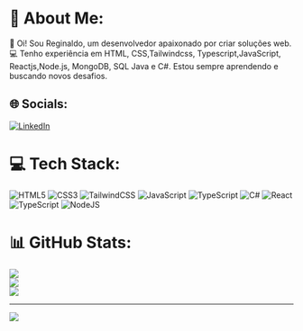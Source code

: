 # 💫 About Me:
👋 Oi! Sou Reginaldo, um desenvolvedor apaixonado por criar soluções web.<br>💻 Tenho experiência em HTML, CSS,Tailwindcss,  Typescript,JavaScript, Reactjs,Node.js, MongoDB, SQL Java e C#. Estou sempre aprendendo e buscando novos desafios.


## 🌐 Socials:
[![LinkedIn](https://img.shields.io/badge/LinkedIn-%230077B5.svg?logo=linkedin&logoColor=white)](https://linkedin.com/in/https://www.linkedin.com/in/reginaldo-alzira-mubane-419436150/) 

# 💻 Tech Stack:
![HTML5](https://img.shields.io/badge/html5-%23E34F26.svg?style=for-the-badge&logo=html5&logoColor=white) ![CSS3](https://img.shields.io/badge/css3-%231572B6.svg?style=for-the-badge&logo=css3&logoColor=white) ![TailwindCSS](https://img.shields.io/badge/tailwindcss-%2338B2AC.svg?style=for-the-badge&logo=tailwind-css&logoColor=white) ![JavaScript](https://img.shields.io/badge/javascript-%23323330.svg?style=for-the-badge&logo=javascript&logoColor=%23F7DF1E) ![TypeScript](https://img.shields.io/badge/typescript-%23007ACC.svg?style=for-the-badge&logo=typescript&logoColor=white) ![C#](https://img.shields.io/badge/c%23-%23239120.svg?style=for-the-badge&logo=csharp&logoColor=white) ![React](https://img.shields.io/badge/react-%2320232a.svg?style=for-the-badge&logo=react&logoColor=%2361DAFB) ![TypeScript](https://img.shields.io/badge/typescript-%23007ACC.svg?style=for-the-badge&logo=typescript&logoColor=white) ![NodeJS](https://img.shields.io/badge/node.js-6DA55F?style=for-the-badge&logo=node.js&logoColor=white)
# 📊 GitHub Stats:
![](https://github-readme-stats.vercel.app/api?username=Reginaldo16&theme=shadow_blue&hide_border=false&include_all_commits=true&count_private=true)<br/>
![](https://github-readme-streak-stats.herokuapp.com/?user=Reginaldo16&theme=shadow_blue&hide_border=false)<br/>
![](https://github-readme-stats.vercel.app/api/top-langs/?username=Reginaldo16&theme=shadow_blue&hide_border=false&include_all_commits=true&count_private=true&layout=compact)

---
[![](https://visitcount.itsvg.in/api?id=Reginaldo16&icon=0&color=0)](https://visitcount.itsvg.in)

<!-- Proudly created with GPRM ( https://gprm.itsvg.in ) -->